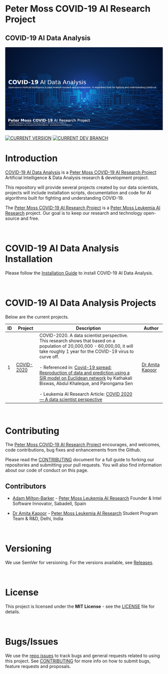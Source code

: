 # Peter Moss COVID-19 AI Research Project

## COVID-19 AI Data Analysis

[![COVID-19 AI Data Analysis](Media/Images/covid-19-ai-research-data-analysis.png)](https://github.com/COVID-19-AI-Research-Project/COVID19-AI-Data-Analysis)

[![CURRENT VERSION](https://img.shields.io/badge/CURRENT%20VERSION-0.0.0-blue.svg)](https://github.com/COVID-19-AI-Research-Project/COVID19-AI-Data-Analysis/tree/0.0.0) [![CURRENT DEV BRANCH](https://img.shields.io/badge/CURRENT%20DEV%20BRANCH-0.1.0-blue.svg)](https://github.com/COVID-19-AI-Research-Project/COVID19-AI-Data-Analysis/tree/0.1.0)

# Introduction
[COVID-19 AI Data Analysis](https://github.com/COVID-19-AI-Research-Project/COVID19-AI-Data-Analysis "COVID-19 AI Data Analysis") is a [Peter Moss COVID-19 AI Research Project](https://github.com/COVID-19-AI-Research-Project "Peter Moss COVID-19 AI Research Project") Artificial Intelligence & Data Analysis research & development project.

This repository will provide several projects created by our data scientists, projects will include installation scripts, documentation and code for AI algorithms built for fighting and understanding COVID-19.

The [Peter Moss COVID-19 AI Research Project](https://github.com/COVID-19-AI-Research-Project "Peter Moss COVID-19 AI Research Project") is a [Peter Moss Leukemia AI Research](https://github.com/COVID-19-AI-Research-Project "Peter Moss Leukemia AI Research") project. Our goal is to keep our research and technology open-source and free.

&nbsp;

# COVID-19 AI Data Analysis Installation
Please follow the [Installation Guide](Documentation/Installation/Installation.md "Installation Guide") to install COVID-19 AI Data Analysis.

&nbsp;

# COVID-19 AI Data Analysis Projects

Below are the current projects.

|ID | Project | Description | Author |
|---|---------|-------------|--------|
| 1 | [COVID-2020](Projects/1/ "COVID-2020") | COVID-2020. A data scientist perspective. This research shows that based on a population of 20,000,000 - 60,000,00, it will take roughly 1 year for the COVID-19 virus to curve off.<br/><br/>- Referenced in: [Covid-19 spread: Reproduction of data and prediction using a SIR model on Euclidean network](https://arxiv.org/pdf/2003.07063.pdf "Covid-19 spread: Reproduction of data and prediction using a SIR model on Euclidean network") by Kathakali Biswas, Abdul Khaleque, and Parongama Sen<br /><br/>- Leukemia AI Research Article: [COVID 2020 — A data scientist perspective](https://medium.com/leukemiaairesearch/covid-2020-a-data-scientist-perspective-c135c9e4e90d "COVID 2020 — A data scientist perspective") | [Dr Amita Kapoor](https://www.leukemiaresearchassociation.ai/team/amita-kapoor "Dr Amita Kapoor") |

&nbsp;

# Contributing

The [Peter Moss COVID-19 AI Research Project](https://github.com/COVID-19-AI-Research-Project "Peter Moss COVID-19 AI Research Project") encourages, and welcomes, code contributions, bug fixes and enhancements from the Github.

Please read the [CONTRIBUTING](CONTRIBUTING.md "CONTRIBUTING") document for a full guide to forking our repositories and submitting your pull requests. You will also find information about our code of conduct on this page.

## Contributors

- [Adam Milton-Barker](https://www.leukemiaresearchassociation.ai/team/adam-milton-barker "Adam Milton-Barker") - [Peter Moss Leukemia AI Research](https://www.leukemiaresearchassociation.ai "Peter Moss Leukemia AI Research") Founder & Intel Software Innovator, Sabadell, Spain

- [Dr Amita Kapoor](https://www.leukemiaresearchassociation.ai/team/amita-kapoor "Dr Amita Kapoor") - [Peter Moss Leukemia AI Research](https://www.leukemiaresearchassociation.ai "Peter Moss Leukemia AI Research") Student Program Team & R&D, Delhi, India

&nbsp;

# Versioning

We use SemVer for versioning. For the versions available, see [Releases](releases "Releases").

&nbsp;

# License

This project is licensed under the **MIT License** - see the [LICENSE](LICENSE "LICENSE") file for details.

&nbsp;

# Bugs/Issues

We use the [repo issues](issues "repo issues") to track bugs and general requests related to using this project. See [CONTRIBUTING](CONTRIBUTING.md "CONTRIBUTING") for more info on how to submit bugs, feature requests and proposals.